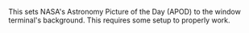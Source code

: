 This sets NASA's Astronomy Picture of the Day (APOD) to the window terminal's background. This requires some setup to properly work.